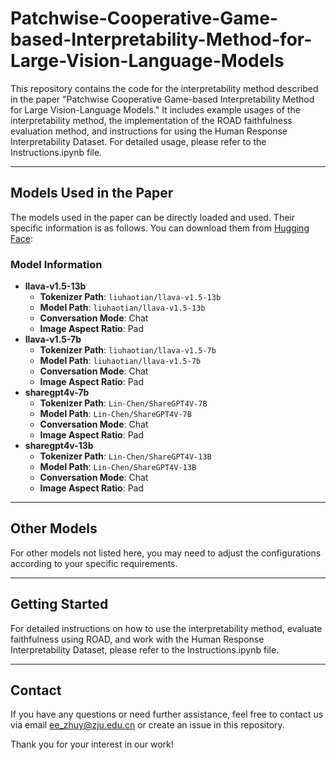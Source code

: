 # Patchwise-Cooperative-Game-based-Interpretability-Method-for-Large-Vision-Language-Models

This repository contains the code for the interpretability method described in the paper "Patchwise Cooperative Game-based Interpretability Method for Large Vision-Language Models." It includes example usages of the interpretability method, the implementation of the ROAD faithfulness evaluation method, and instructions for using the Human Response Interpretability Dataset. For detailed usage, please refer to the Instructions.ipynb file.

---

## Models Used in the Paper

The models used in the paper can be directly loaded and used. Their specific information is as follows. You can download them from [Hugging Face](https://huggingface.co/):

### Model Information
* **llava-v1.5-13b**
  * ​**Tokenizer Path**​: `liuhaotian/llava-v1.5-13b`
  * ​**Model Path**​: `liuhaotian/llava-v1.5-13b`
  * ​**Conversation Mode**​: Chat
  * ​**Image Aspect Ratio**​: Pad
* **llava-v1.5-7b**
  * ​**Tokenizer Path**​: `liuhaotian/llava-v1.5-7b`
  * ​**Model Path**​: `liuhaotian/llava-v1.5-7b`
  * ​**Conversation Mode**​: Chat
  * ​**Image Aspect Ratio**​: Pad
* **sharegpt4v-7b**
  * ​**Tokenizer Path**​: `Lin-Chen/ShareGPT4V-7B`
  * ​**Model Path**​: `Lin-Chen/ShareGPT4V-7B`
  * ​**Conversation Mode**​: Chat
  * ​**Image Aspect Ratio**​: Pad
* **sharegpt4v-13b**
  * ​**Tokenizer Path**​: `Lin-Chen/ShareGPT4V-13B`
  * ​**Model Path**​: `Lin-Chen/ShareGPT4V-13B`
  * ​**Conversation Mode**​: Chat
  * ​**Image Aspect Ratio**​: Pad

---

## Other Models

For other models not listed here, you may need to adjust the configurations according to your specific requirements.

---

## Getting Started

For detailed instructions on how to use the interpretability method, evaluate faithfulness using ROAD, and work with the Human Response Interpretability Dataset, please refer to the Instructions.ipynb file.

---

## Contact

If you have any questions or need further assistance, feel free to contact us via email ee_zhuy@zju.edu.cn or create an issue in this repository.

Thank you for your interest in our work!
